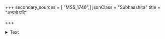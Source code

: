 +++
secondary_sources = [ "MSS_1746",]
jsonClass = "Subhaashita"
title = "अन्यतो यदि"

+++

<details><summary>Text</summary>

अन्यतो यदि निजोपचिकीर्षा मानहानिरिति भीतिरनीतिः।  
श्रीधरोऽपि हि बले श्रियमिच्छन् मानमातनुत वामनमेव॥
</details>
